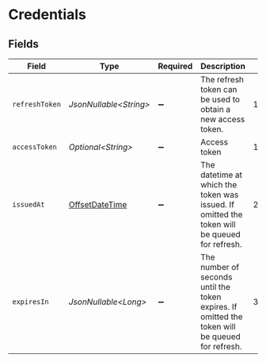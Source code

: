 # Credentials


## Fields

| Field                                                                                           | Type                                                                                            | Required                                                                                        | Description                                                                                     | Example                                                                                         |
| ----------------------------------------------------------------------------------------------- | ----------------------------------------------------------------------------------------------- | ----------------------------------------------------------------------------------------------- | ----------------------------------------------------------------------------------------------- | ----------------------------------------------------------------------------------------------- |
| `refreshToken`                                                                                  | *JsonNullable\<String>*                                                                         | :heavy_minus_sign:                                                                              | The refresh token can be used to obtain a new access token.                                     | 1234567890abcdefghijklmnopqrstuvwxyz                                                            |
| `accessToken`                                                                                   | *Optional\<String>*                                                                             | :heavy_minus_sign:                                                                              | Access token                                                                                    | 1234567890abcdefghijklmnopqrstuvwxyz                                                            |
| `issuedAt`                                                                                      | [OffsetDateTime](https://docs.oracle.com/javase/8/docs/api/java/time/OffsetDateTime.html)       | :heavy_minus_sign:                                                                              | The datetime at which the token was issued. If omitted the token will be queued for refresh.    | 2020-01-01T00:00:00Z                                                                            |
| `expiresIn`                                                                                     | *JsonNullable\<Long>*                                                                           | :heavy_minus_sign:                                                                              | The number of seconds until the token expires. If omitted the token will be queued for refresh. | 3600                                                                                            |